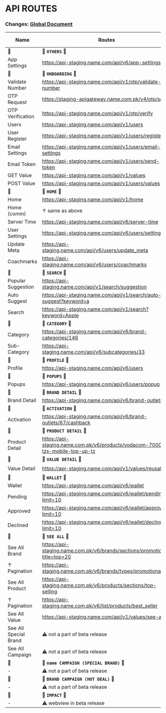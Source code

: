 # API ROUTES

### Changes: [Global Document](https://docs.google.com/document/d/11RWNM88lzEha-3A6Sn53ZDI__AyrqG6eo1NoF9Ezl-M/edit#heading=h.z6ne0og04bp5)

Name|Routes|Old Response|New Response
-|-|-|-
🔗|🔗 **`OTHERS`** 🔗|🔗|🔗
App Settings|https://api-staging.name.com/api/v6/app-settings|-|✅
🔗|🔗 **`ONBOARDING`** 🔗|🔗|🔗
Validate Number|https://api-staging.name.com/api/v1/otp/validate-number|-|✅
OTP Request|https://staging-apigateway.name.com.pk/v4/otp/send|-|✅
OTP Verification|https://api-staging.name.com/api/v1/otp/verify|-|✅
Users|https://api-staging.name.com/api/v1/users|-|✅
User Register|https://api-staging.name.com/api/v1/users/register|-|✅
Email Settings|https://api-staging.name.com/api/v1/users/email-settings|-|✅
Email Token|https://api-staging.name.com/api/v1/users/send-token|-|✅
GET Value|https://api-staging.name.com/api/v1/values|-|✅
POST Value|https://api-staging.name.com/api/v1/users/values|-|✅
🔗|🔗 **`HOME`** 🔗|🔗|🔗
Home|https://api-staging.name.com/api/v1/home|-|[New](/v15/dashboard-api.json) ✅
Home (comm)|↑ same as above|-|[New](/v15/dashboard-api-2.json) ✅
Server Time|https://api-staging.name.com/api/v6/server-time|-|✅
User Settings|https://api-staging.name.com/api/v6/users/settings|-|✅
Update Meta|https://api-staging.name.com/api/v6/users/update_meta|-|✅
Coachmarks|https://api-staging.name.com/api/v6/users/coachmarks|-|✅
🔗|🔗 **`SEARCH`** 🔗|🔗|🔗
Popular Suggestion|https://api-staging.name.com/api/v1/search/suggestion|-|✅
Auto Suggest|https://api-staging.name.com/api/v1/search/auto-suggest?keyword=a|-|✅
Search|https://api-staging.name.com/api/v1/search?keyword=Apple|-|✅
🔗|🔗 **`CATEGORY`** 🔗|🔗|🔗
Category|https://api-staging.name.com/api/v6/brand-categories/146|-|-
Sub-Category|https://api-staging.name.com/api/v6/subcategories/33|-|-
🔗|🔗 **`PROFILE`** 🔗|🔗|🔗
Profile|https://api-staging.name.com/api/v6/users|-|-
🔗|🔗 **`POPUPS`** 🔗|🔗|🔗
Popups|https://api-staging.name.com/api/v6/users/popup|-|-
🔗|🔗 **`BRAND DETAIL`** 🔗|🔗|🔗
Brand Detail|https://api-staging.name.com/api/v6/brand-outlets/67|[Old](/v6/brand-detail.json)|[New](/v15/brand-detail.json)
🔗|🔗 **`ACTIVATION`** 🔗|🔗|🔗
Activation|https://api-staging.name.com/api/v6/brand-outlets/67/cashback|-|-
🔗|🔗 **`PRODUCT DETAIL`** 🔗|🔗|🔗
Product Detail|https://api-staging.name.com.pk/v6/products/vodacom-7000-tzs-mobile-top-up-tz|[Old](/v6/product-detail.json)|[New](/v15/product-detail.json)
🔗|🔗 **`VALUE DETAIL`** 🔗|🔗|🔗
Value Detail|https://api-staging.name.com/api/v1/values/reusability|✖️|[New](/v15/value-detail.json) ✅
🔗|🔗 **`WALLET`** 🔗|🔗|🔗
Wallet|https://api-staging.name.com/api/v6/wallet|-|-
Pending|https://api-staging.name.com/api/v6/wallet/pending?limit=10|-|-
Approved|https://api-staging.name.com/api/v6/wallet/approved?limit=10|-|-
Declined|https://api-staging.name.com/api/v6/wallet/declined?limit=10|-|-
🔗|🔗 **`SEE ALL`** 🔗|🔗|🔗
See All Brand|https://api-staging.name.com.pk/v6/brands/sections/promotional?title=top+20|-|[New](/v15/see-all-brand.json)
↑ Pagination|https://api-staging.name.com.pk/v6/brands/types/promotional|-|-
See All Product|https://api-staging.name.com.pk/v6/products/sections/top-selling|[Old](/v6/see-all-product.json)|[New](/v15/see-all-product.json)
↑ Pagination|https://api-staging.name.com.pk/v6/list/products/best_seller|[Old](/v6/see-all-product-pagination.json)|-
See All Value|https://api-staging.name.com/api/v1/values/see-all|✖️|✅
See All Special Brand|⚠️ not a part of beta release|-|[New](/v15/special-brand.json)
See All Campaign|⚠️ not a part of beta release|[Old](/v6/see-all-campaign.json)|[New](/v15/see-all-campaign.json)
🔗|🔗 **`name CAMPAIGN (SPECIAL BRAND)`** 🔗|🔗|🔗
-|⚠️ not a part of beta release|-|[New](/v15/specialbrand.json)
🔗|🔗 **`BRAND CAMPAIGN (HOT DEAL)`** 🔗|🔗|🔗
-|⚠️ not a part of beta release|-|-
🔗|🔗 **`IMPACT`** 🔗|🔗|🔗
-|⚠️ webview in beta release|-|-
